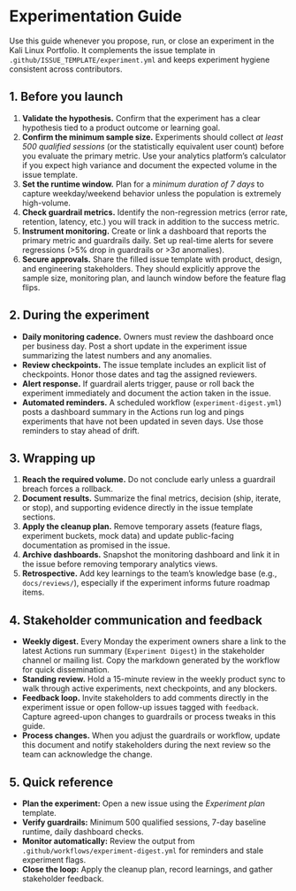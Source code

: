 # Experimentation Guide

Use this guide whenever you propose, run, or close an experiment in the Kali Linux Portfolio. It complements the issue template in `.github/ISSUE_TEMPLATE/experiment.yml` and keeps experiment hygiene consistent across contributors.

## 1. Before you launch

1. **Validate the hypothesis.** Confirm that the experiment has a clear hypothesis tied to a product outcome or learning goal.
2. **Confirm the minimum sample size.** Experiments should collect *at least 500 qualified sessions* (or the statistically equivalent user count) before you evaluate the primary metric. Use your analytics platform’s calculator if you expect high variance and document the expected volume in the issue template.
3. **Set the runtime window.** Plan for a *minimum duration of 7 days* to capture weekday/weekend behavior unless the population is extremely high-volume.
4. **Check guardrail metrics.** Identify the non-regression metrics (error rate, retention, latency, etc.) you will track in addition to the success metric.
5. **Instrument monitoring.** Create or link a dashboard that reports the primary metric and guardrails daily. Set up real-time alerts for severe regressions (>5% drop in guardrails or >3σ anomalies).
6. **Secure approvals.** Share the filled issue template with product, design, and engineering stakeholders. They should explicitly approve the sample size, monitoring plan, and launch window before the feature flag flips.

## 2. During the experiment

- **Daily monitoring cadence.** Owners must review the dashboard once per business day. Post a short update in the experiment issue summarizing the latest numbers and any anomalies.
- **Review checkpoints.** The issue template includes an explicit list of checkpoints. Honor those dates and tag the assigned reviewers.
- **Alert response.** If guardrail alerts trigger, pause or roll back the experiment immediately and document the action taken in the issue.
- **Automated reminders.** A scheduled workflow (`experiment-digest.yml`) posts a dashboard summary in the Actions run log and pings experiments that have not been updated in seven days. Use those reminders to stay ahead of drift.

## 3. Wrapping up

1. **Reach the required volume.** Do not conclude early unless a guardrail breach forces a rollback.
2. **Document results.** Summarize the final metrics, decision (ship, iterate, or stop), and supporting evidence directly in the issue template sections.
3. **Apply the cleanup plan.** Remove temporary assets (feature flags, experiment buckets, mock data) and update public-facing documentation as promised in the issue.
4. **Archive dashboards.** Snapshot the monitoring dashboard and link it in the issue before removing temporary analytics views.
5. **Retrospective.** Add key learnings to the team’s knowledge base (e.g., `docs/reviews/`), especially if the experiment informs future roadmap items.

## 4. Stakeholder communication and feedback

- **Weekly digest.** Every Monday the experiment owners share a link to the latest Actions run summary (`Experiment Digest`) in the stakeholder channel or mailing list. Copy the markdown generated by the workflow for quick dissemination.
- **Standing review.** Hold a 15-minute review in the weekly product sync to walk through active experiments, next checkpoints, and any blockers.
- **Feedback loop.** Invite stakeholders to add comments directly in the experiment issue or open follow-up issues tagged with `feedback`. Capture agreed-upon changes to guardrails or process tweaks in this guide.
- **Process changes.** When you adjust the guardrails or workflow, update this document and notify stakeholders during the next review so the team can acknowledge the change.

## 5. Quick reference

- **Plan the experiment:** Open a new issue using the *Experiment plan* template.
- **Verify guardrails:** Minimum 500 qualified sessions, 7-day baseline runtime, daily dashboard checks.
- **Monitor automatically:** Review the output from `.github/workflows/experiment-digest.yml` for reminders and stale experiment flags.
- **Close the loop:** Apply the cleanup plan, record learnings, and gather stakeholder feedback.
